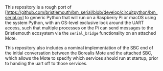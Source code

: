 This repository is a rough port of [https://github.com/bristlemouth/bm_serial/blob/develop/circuitpython/bm_serial.py] to generic Python that will run on a Raspberry Pi or macOS using the system Python, with an OS-level exclusive lock around the UART access, such that multiple processes on the Pi can send messages to the Bristlemouth ecosystem via the `serial_bridge` functionality on an attached Mote.

This repository also includes a nominal implementation of the SBC end of the initial conversation between the Borealis Mote and the attached SBC, which allows the Mote to specify which services should run at startup, prior to handing the uart off to those services.
